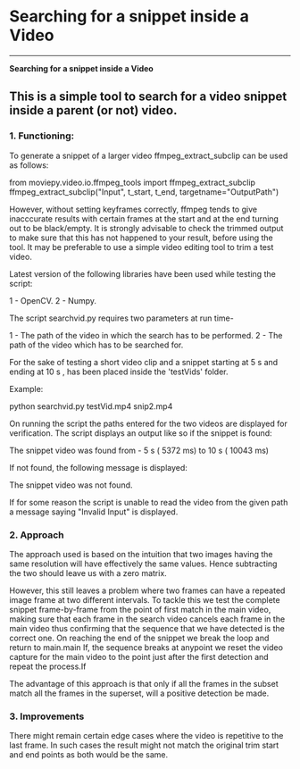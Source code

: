 # **Searching for a snippet inside a Video** 

---

**Searching for a snippet inside a Video**

This is a simple tool to search for a video snippet inside a parent (or not) video.
---


### 1. Functioning:

To generate a snippet of a larger video ffmpeg_extract_subclip can be used as follows:

from moviepy.video.io.ffmpeg_tools import ffmpeg_extract_subclip 
ffmpeg_extract_subclip("Input", t_start, t_end, targetname="OutputPath")

However, without setting keyframes correctly, ffmpeg tends to give inacccurate results with certain frames at the start and at the end turning out to be black/empty. It is strongly advisable to check the trimmed output to make sure that this has not happened to your result, before using the tool. 
It may be preferable to use a simple video editing tool to trim a test video.

Latest version of the following libraries have been used while testing the script:

1 - OpenCV.
2 - Numpy.

The script searchvid.py requires two parameters at run time-

1 - The path of the video in which the search has to be performed.
2 - The path of the video which has to be searched for.

For the sake of testing a short video clip and a snippet starting at 5 s and ending at 10 s , has been placed inside the 'testVids' folder. 

Example:

python searchvid.py testVid.mp4 snip2.mp4

On running the script the paths entered for the two videos are displayed for verification. The script displays an output like so if the snippet 
is found:

The snippet video was found from -  5 s ( 5372 ms) to  10  s ( 10043 ms)

If not found, the following message is displayed:

The snippet video was not found.

If for some reason the script is unable to read the video from the given path a message saying "Invalid Input" is displayed.

### 2. Approach

The approach used is based on the intuition that two images having the same resolution will have effectively the same values. Hence subtracting the two 
should leave us with a zero matrix.

However, this still leaves a problem where two frames can have a repeated image frame at two different intervals. To tackle this we test the 
complete snippet frame-by-frame from the point of first match in the main video, making sure that each frame in the search video cancels each frame in the 
main video thus confirming that the sequence that we have detected is the correct one. On reaching the end of the snippet we break the loop and return to main.main
If, the sequence breaks at anypoint we reset the video capture for the main video to the point just after the first detection and repeat the process.If

The advantage of this approach is that only if all the frames in the subset match all the frames in the superset, will a positive detection be made.

### 3. Improvements

There might remain certain edge cases where the video is repetitive to the last frame. In such cases the result might not match the original 
trim start and end points as both would be the same.
